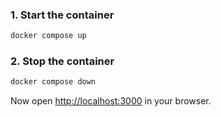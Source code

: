 ### 1. Start the container

```bash
docker compose up
```

### 2. Stop the container

```bash
docker compose down
```

Now open [http://localhost:3000](http://localhost:3000) in your browser.


